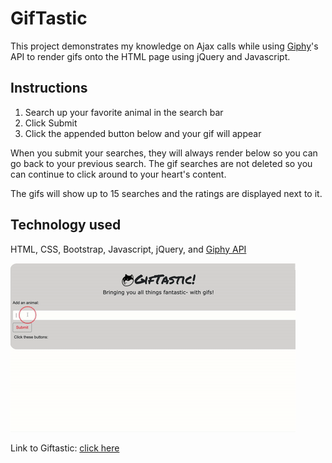 # GifTastic

This project demonstrates my knowledge on Ajax calls while using [Giphy](https://giphy.com/)'s API to render gifs onto the HTML page using jQuery and Javascript. 

## Instructions
1. Search up your favorite animal in the search bar 
2. Click Submit
3. Click the appended button below and your gif will appear

When you submit your searches, they will always render below so you can go back to your previous search. The gif searches are not deleted so you can continue to click around to your heart's content. 

The gifs will show up to 15 searches and the ratings are displayed next to it. 

## Technology used
HTML, CSS, Bootstrap, Javascript, jQuery, and [Giphy API](https://api.giphy.com/v1/gifs/search?q)

![GifTastic](assets/demo/gifTastic.gif)

Link to Giftastic: [click here](https://tracynle.github.io/GifTastic/)